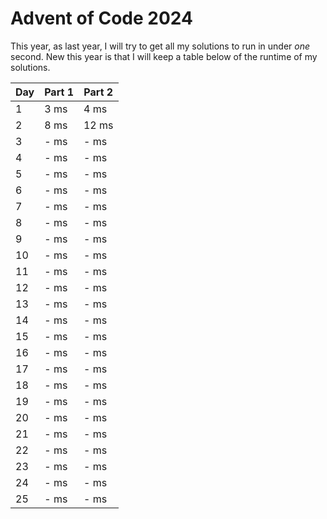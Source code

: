 # Advent of Code 2024

This year, as last year, I will try to get all my solutions to run in under *one* second. New this year is that I will keep a table below of the runtime of my solutions.

| Day | Part 1 | Part 2 |
|------------------|-----------------|-----------------|
| 1    | 3 ms    | 4 ms    |
| 2    | 8 ms    | 12 ms    |
| 3    | - ms    | - ms    |
| 4    | - ms    | - ms    |
| 5    | - ms    | - ms    |
| 6    | - ms    | - ms    |
| 7    | - ms    | - ms    |
| 8    | - ms    | - ms    |
| 9    | - ms    | - ms    |
| 10    | - ms    | - ms    |
| 11    | - ms    | - ms    |
| 12    | - ms    | - ms    |
| 13    | - ms    | - ms    |
| 14    | - ms    | - ms    |
| 15    | - ms    | - ms    |
| 16    | - ms    | - ms    |
| 17    | - ms    | - ms    |
| 18    | - ms    | - ms    |
| 19    | - ms    | - ms    |
| 20    | - ms    | - ms    |
| 21    | - ms    | - ms    |
| 22    | - ms    | - ms    |
| 23    | - ms    | - ms    |
| 24    | - ms    | - ms    |
| 25    | - ms    | - ms    |
